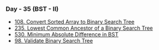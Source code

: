 ### Day - 35 (BST - II)

-   [108. Convert Sorted Array to Binary Search Tree](./108_convertSortedArrayToBinarySearchTree.md)
-   [235. Lowest Common Ancestor of a Binary Search Tree](./235_lowestCommonAncestorOfABinarySearchTree.md)
-   [530. Minimum Absolute Difference in BST](./530_minimumAbsoluteDifferenceInBST.md)
-   [98. Validate Binary Search Tree](./98_validateBinarySearchTree.md)
